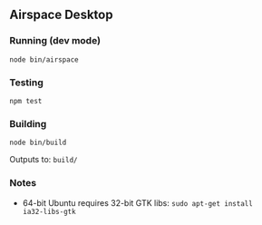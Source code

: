 ## Airspace Desktop

### Running (dev mode)

    node bin/airspace

### Testing

    npm test

### Building

    node bin/build

Outputs to: <code>build/</code>

### Notes

* 64-bit Ubuntu requires 32-bit GTK libs: <code>sudo apt-get install ia32-libs-gtk</code>

